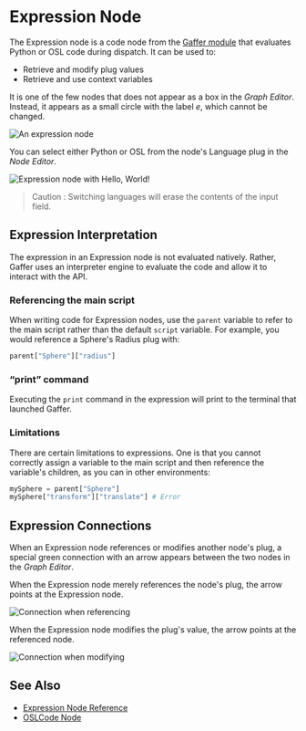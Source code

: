 # Expression Node #

The Expression node is a code node from the [Gaffer module](../../../Reference/NodeReference/Gaffer/index.md) that evaluates Python or OSL code during dispatch. It can be used to:

- Retrieve and modify plug values
- Retrieve and use context variables

It is one of the few nodes that does not appear as a box in the _Graph Editor_. Instead, it appears as a small circle with the label _e_, which cannot be changed.

![An expression node](images/graphEditorExpressionNode.png "An expression node")

You can select either Python or OSL from the node's Language plug in the _Node Editor_.

![Expression node with Hello, World!](images/nodeEditorWindowExpressionCode.png "Expression node with Hello, World!")

> Caution :
> Switching languages will erase the contents of the input field.


## Expression Interpretation ##

The expression in an Expression node is not evaluated natively. Rather, Gaffer uses an interpreter engine to evaluate the code and allow it to interact with the API.


### Referencing the main script ###

When writing code for Expression nodes, use the `parent` variable to refer to the main script rather than the default `script` variable. For example, you would reference a Sphere's Radius plug with:

```python
parent["Sphere"]["radius"]
```


### “print” command ###

Executing the `print` command in the expression will print to the terminal that launched Gaffer.


### Limitations ###

There are certain limitations to expressions. One is that you cannot correctly assign a variable to the main script and then reference the variable's children, as you can in other environments:

<!-- TODO: list more limitations -->

```python
mySphere = parent["Sphere"]
mySphere["transform"]["translate"] # Error
```


## Expression Connections ##

When an Expression node references or modifies another node's plug, a special green connection with an arrow appears between the two nodes in the _Graph Editor_.

When the Expression node merely references the node's plug, the arrow points at the Expression node.

![Connection when referencing](images/graphEditorExpressionNodeReference.png "Connection when referencing")

When the Expression node modifies the plug's value, the arrow points at the referenced node.

![Connection when modifying](images/graphEditorExpressionNodeModify.png "Connection when modifying")


## See Also ##

- [Expression Node Reference](../../../Reference/NodeReference/Gaffer/Expression.md)
- [OSLCode Node](../OSLCodeNode/index.md)
